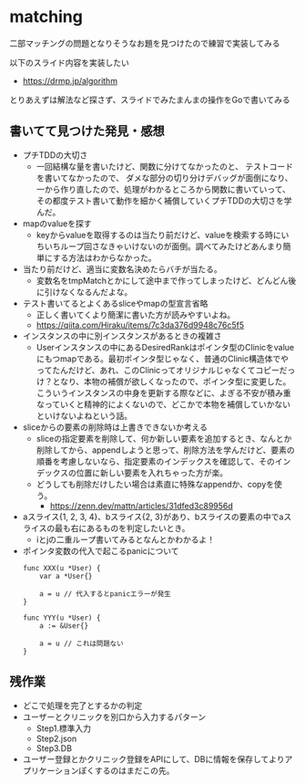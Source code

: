 # matching
二部マッチングの問題となりそうなお題を見つけたので練習で実装してみる

以下のスライド内容を実装したい

- https://drmp.jp/algorithm

とりあえずは解法など探さず、スライドでみたまんまの操作をGoで書いてみる


## 書いてて見つけた発見・感想
- プチTDDの大切さ
    - 一回結構な量を書いたけど、関数に分けてなかったのと、
        テストコードを書いてなかったので、
        ダメな部分の切り分けデバッグが面倒になり、一から作り直したので、処理がわかるところから関数に書いていって、その都度テスト書いて動作を細かく補償していくプチTDDの大切さを学んだ。
- mapのvalueを探す
    - keyからvalueを取得するのは当たり前だけど、valueを検索する時にいちいちループ回さなきゃいけないのが面倒。調べてみたけどあんまり簡単にする方法はわからなかった。
- 当たり前だけど、適当に変数名決めたらバチが当たる。
    - 変数名をtmpMatchとかにして途中まで作ってしまったけど、どんどん後に引けなくなるんだよな。
- テスト書いてるとよくあるsliceやmapの型宣言省略
    - 正しく書いてくより簡潔に書いた方が読みやすいよね。
    - https://qiita.com/Hiraku/items/7c3da376d9948c76c5f5
- インスタンスの中に別インスタンスがあるときの複雑さ
    - Userインスタンスの中にあるDesiredRankはポインタ型のClinicをvalueにもつmapである。最初ポインタ型じゃなく、普通のClinic構造体でやってたんだけど、あれ、このClinicってオリジナルじゃなくてコピーだっけ？となり、本物の補償が欲しくなったので、ポインタ型に変更した。こういうインスタンスの中身を更新する際などに、よぎる不安が積み重なっていくと精神的によくないので、どこかで本物を補償していかないといけないよねという話。
- sliceからの要素の削除時は上書きできないか考える
    - sliceの指定要素を削除して、何か新しい要素を追加するとき、なんとか削除してから、appendしようと思って、削除方法を学んだけど、要素の順番を考慮しないなら、指定要素のインデックスを確認して、そのインデックスの位置に新しい要素を入れちゃった方が楽。
    - どうしても削除だけしたい場合は素直に特殊なappendか、copyを使う。
        - https://zenn.dev/mattn/articles/31dfed3c89956d
- aスライス{1, 2, 3, 4}、bスライス{2, 3}があり、bスライスの要素の中でaスライスの最も右にあるものを判定したいとき。
    - iとjの二重ループ書いてみるとなんとかわかるよ！
- ポインタ変数の代入で起こるpanicについて
    ```golang
    func XXX(u *User) {
        var a *User{}

        a = u // 代入するとpanicエラーが発生
    }
    ```
    ```golang
    func YYY(u *User) {
        a := &User{}

        a = u // これは問題ない
    }
    ```

## 残作業
- どこで処理を完了とするかの判定
- ユーザーとクリニックを別口から入力するパターン
    - Step1.標準入力
    - Step2.json
    - Step3.DB
- ユーザー登録とかクリニック登録をAPIにして、DBに情報を保存してよりアプリケーションぽくするのはまだこの先。